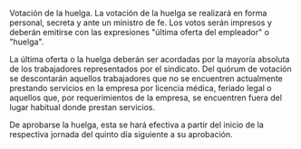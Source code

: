 Votación de la huelga. La votación de la huelga se realizará en forma personal, secreta y ante un ministro de fe. Los votos serán impresos y deberán emitirse con las expresiones "última oferta del empleador" o "huelga".

La última oferta o la huelga deberán ser acordadas por la mayoría absoluta de los trabajadores representados por el sindicato. Del quórum de votación se descontarán aquellos trabajadores que no se encuentren actualmente prestando servicios en la empresa por licencia médica, feriado legal o aquellos que, por requerimientos de la empresa, se encuentren fuera del lugar habitual donde prestan servicios.

De aprobarse la huelga, esta se hará efectiva a partir del inicio de la respectiva jornada del quinto día siguiente a su aprobación.